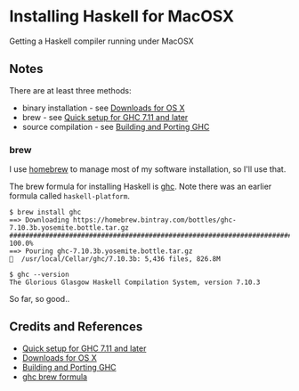# Installing Haskell for MacOSX

Getting a Haskell compiler running under MacOSX

## Notes

There are at least three methods:
* binary installation - see [Downloads for OS X](https://www.haskell.org/downloads/osx)
* brew - see [Quick setup for GHC 7.11 and later](https://ghc.haskell.org/trac/ghc/wiki/Building/Preparation/MacOSX)
* source compilation - see [Building and Porting GHC](https://ghc.haskell.org/trac/ghc/wiki/Building)

### brew

I use [homebrew](https://github.com/Homebrew/homebrew) to manage most of my software installation, so I'll use that.

The brew formula for installing Haskell is [ghc](https://github.com/Homebrew/homebrew/blob/master/Library/Formula/ghc.rb).
Note there was an earlier formula called `haskell-platform`.

```
$ brew install ghc
==> Downloading https://homebrew.bintray.com/bottles/ghc-7.10.3b.yosemite.bottle.tar.gz
######################################################################## 100.0%
==> Pouring ghc-7.10.3b.yosemite.bottle.tar.gz
🍺  /usr/local/Cellar/ghc/7.10.3b: 5,436 files, 826.8M

$ ghc --version
The Glorious Glasgow Haskell Compilation System, version 7.10.3
```

So far, so good..

## Credits and References
* [Quick setup for GHC 7.11 and later](https://ghc.haskell.org/trac/ghc/wiki/Building/Preparation/MacOSX)
* [Downloads for OS X](https://www.haskell.org/downloads/osx)
* [Building and Porting GHC](https://ghc.haskell.org/trac/ghc/wiki/Building)
* [ghc brew formula](https://github.com/Homebrew/homebrew/blob/master/Library/Formula/ghc.rb)
